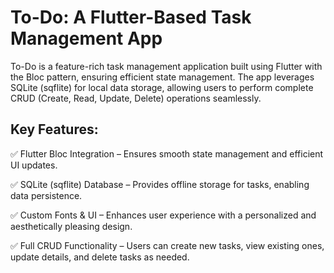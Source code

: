 # To-Do: A Flutter-Based Task Management App

To-Do is a feature-rich task management application built using Flutter with the Bloc pattern, ensuring efficient state management. The app leverages SQLite (sqflite) for local data storage, allowing users to perform complete CRUD (Create, Read, Update, Delete) operations seamlessly.

## Key Features:

✅ Flutter Bloc Integration – Ensures smooth state management and efficient UI updates.

✅ SQLite (sqflite) Database – Provides offline storage for tasks, enabling data persistence.

✅ Custom Fonts & UI – Enhances user experience with a personalized and aesthetically pleasing design.

✅ Full CRUD Functionality – Users can create new tasks, view existing ones, update details, and delete tasks as needed.
